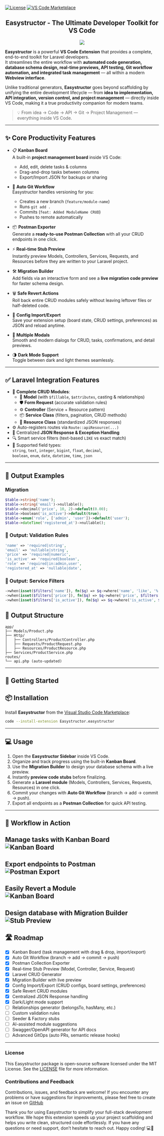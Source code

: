 [![License](https://img.shields.io/badge/License-MIT-blue.svg)](https://github.com/owaissaleemjokhio/easystructor/blob/master/LICENSE.md) [![VS Code Marketplace](https://img.shields.io/visual-studio-marketplace/v/Easystructor.easystructor?label=VS%20Code%20Marketplace)](https://marketplace.visualstudio.com/items?itemName=Easystructor.easystructor)


<h2 align="center">Easystructor - The Ultimate Developer Toolkit for VS Code</h2>

<div align="center">
    <img src="./assets/image.png">
</div>

**Easystructor** is a powerful **VS Code Extension** that provides a complete, end-to-end toolkit for Laravel developers.  
It streamlines the entire workflow with **automated code generation, database schema design, real-time previews, API testing, Git workflow automation, and integrated task management** — all within a modern **Webview interface**.  

Unlike traditional generators, **Easystructor** goes beyond scaffolding by unifying the entire development lifecycle — from **idea to implementation, API integration, version control, and project management** — directly inside VS Code, making it a true productivity companion for modern teams.  

> 💡 From idea → Code → API → Git → Project Management — everything inside VS Code.

---
## ✨ Core Productivity Features

- 📋 **Kanban Board**  
  A built-in **project management board** inside VS Code:  
  - Add, edit, delete tasks & columns  
  - Drag-and-drop tasks between columns  
  - Export/Import JSON for backups or sharing  

- 🔀 **Auto Git Workflow**  
  Easystructor handles versioning for you:  
  - Creates a new branch (`feature/module-name`)  
  - Runs `git add .`  
  - Commits (`feat: Added ModuleName CRUD`)  
  - Pushes to remote automatically 

- 📦 **Postman Exporter**  
  Generate a **ready-to-use Postman Collection** with all your CRUD endpoints in one click.  

- ⚡ **Real-time Stub Preview**  
  Instantly preview Models, Controllers, Services, Requests, and Resources before they are written to your Laravel project.  

- 🛠️ **Migration Builder**  
  Add fields via an interactive form and see a **live migration code preview** for faster schema design.  

- 🗑️ **Safe Revert Actions**  
  Roll back entire CRUD modules safely without leaving leftover files or half-deleted code.  

- 📂 **Config Import/Export**  
  Save your extension setup (board state, CRUD settings, preferences) as JSON and reload anytime.  

- 🧩 **Multiple Modals**  
  Smooth and modern dialogs for CRUD, tasks, confirmations, and detail previews.  

- 🌗 **Dark Mode Support**  
  Toggle between dark and light themes seamlessly.  

---

## ✅ Laravel Integration Features

- 🔧 **Complete CRUD Modules**:  
  - 🧩 **Model** (with `$fillable`, `$attributes`, casting & relationships)  
  - 🛡️ **Form Request** (accurate validation rules)  
  - ⚙️ **Controller** (Service + Resource pattern)  
  - 📦 **Service Class** (filters, pagination, CRUD methods)  
  - 🎯 **Resource Class** (standardized JSON responses)  
- ⚙️ Auto-registers routes via `Route::apiResource(...)`  
- 🔁 Centralized **JSON Response & Exception Handling**  
- 🔍 Smart service filters (text-based `LIKE` vs exact match)  
- 🧪 Supported field types:  
  `string`, `text`, `integer`, `bigint`, `float`, `decimal`,  
  `boolean`, `enum`, `date`, `datetime`, `time`, `json`  

---

## 🧾 Output Examples

### Migration
```php
$table->string('name');
$table->string('email')->nullable();
$table->decimal('price', 10, 2)->default(0.00);
$table->boolean('is_active')->default(true);
$table->enum('role', ['admin', 'user'])->default('user');
$table->dateTime('registered_at')->nullable();
```

### 🧾 Output: Validation Rules

```php
'name' => 'required|string',
'email' => 'nullable|string',
'price' => 'required|numeric',
'is_active' => 'required|boolean',
'role' => 'required|in:admin,user',
'registered_at' => 'nullable|date',
```

### 🧾 Output: Service Filters

```php
->when(isset($filters['name']), fn($q) => $q->where('name', 'like', '%' . $filters['name'] . '%'))
->when(isset($filters['price']), fn($q) => $q->where('price', $filters['price']))
->when(isset($filters['is_active']), fn($q) => $q->where('is_active', $filters['is_active']))
```

## 📁 Output Structure

```
app/
├── Models/Product.php
├── Http/
│   ├── Controllers/ProductController.php
│   ├── Requests/ProductRequest.php
│   ├── Resources/ProductResource.php
├── Services/ProductService.php
routes/
└── api.php (auto-updated)
```
---

## 🚀 Getting Started

## 📦 Installation

Install **Easystructor** from the [Visual Studio Code Marketplace](https://marketplace.visualstudio.com/items?itemName=Easystructor.easystructor):

```bash
code --install-extension Easystructor.easystructor
```

---

## 💻 Usage

1. Open the **Easystructor Sidebar** inside VS Code.  
2. Organize and track progress using the built-in **Kanban Board**. 
3. Use the **Migration Builder** to design your database schema with a live preview.  
4. Instantly **preview code stubs** before finalizing.  
5. Generate a **Laravel module** (Models, Controllers, Services, Requests, Resources) in one click.  
6. Commit your changes with **Auto Git Workflow** (branch → add → commit → push).  
7. Export all endpoints as a **Postman Collection** for quick API testing.  

---

## 📸 Workflow in Action

Manage tasks with **Kanban Board**  
![Kanban Board](./assets/screenshots/kanbanBoard.png)
---
Export endpoints to **Postman**  
![Postman Export](./assets/screenshots/postman.png)
---
Easily **Revert a Module**  
![Kanban Board](./assets/screenshots/revertModule.png)
---
Design database with **Migration Builder**  
![Stub Preview](./assets/screenshots/preview.png)
---

## 🛣️ Roadmap

- [x] Kanban Board (task management with drag & drop, import/export)  
- [x] Auto Git Workflow (branch → add → commit → push)  
- [x] Postman Collection Exporter  
- [x] Real-time Stub Preview (Model, Controller, Service, Request)  
- [x] Laravel CRUD Generator  
- [x] Migration Builder with live preview  
- [x] Config Import/Export (CRUD configs, board settings, preferences)  
- [x] Safe Revert CRUD modules  
- [x] Centralized JSON Response handling  
- [x] Dark/Light mode support  
- [ ] Relationships generator (belongsTo, hasMany, etc.) 
- [ ] Custom validation rules 
- [ ] Seeder & Factory stubs
- [ ] AI-assisted module suggestions
- [ ] Swagger/OpenAPI generator for API docs  
- [ ] Advanced GitOps (auto PRs, semantic release hooks)  

---

### License
This Easystructor package is open-source software licensed under the MIT License. See the [LICENSE](https://github.com/owaissaleemjokhio/easystructor/blob/master/LICENSE.md) file for more information.

### Contributions and Feedback
Contributions, issues, and feedback are welcome! If you encounter any problems or have suggestions for improvements, please feel free to create an issue on  [GitHub](https://github.com/owaissaleemjokhio/easystructor)


Thank you for using Easystructor to simplify your full-stack development workflow. We hope this extension speeds up your project scaffolding and helps you write clean, structured code effortlessly. If you have any questions or need support, don’t hesitate to reach out. Happy coding! 💻🚀